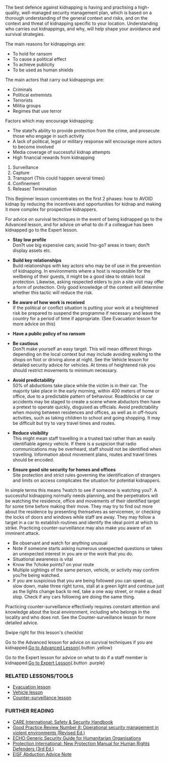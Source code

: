 The best defence against kidnapping is having and practising a
high-quality, well-managed security management plan, which is based on a
thorough understanding of the general context and risks, and on the
context and threat of kidnapping specific to your location.
Understanding who carries out kidnappings, and why, will help shape your
avoidance and survival strategies.

The main reasons for kidnappings are:

-   To hold for ransom
-   To cause a political effect
-   To achieve publicity
-   To be used as human shields

The main actors that carry out kidnappings are:

-   Criminals
-   Political extremists
-   Terrorists
-   Militia groups
-   Regimes that use terror

Factors which may encourage kidnapping:

-   The state?s ability to provide protection from the crime, and
    prosecute those who engage in such activity
-   A lack of political, legal or military response will encourage more
    actors to become involved
-   Media coverage of successful kidnap attempts
-   High financial rewards from kidnapping

1.  Surveillance
2.  Capture
3.  Transport (This could happen several times)
4.  Confinement
5.  Release/ Termination

This Beginner lesson concentrates on the first 2 phases: how to AVOID
kidnap by reducing the incentives and opportunities for kidnap and
making it more complex for prospective kidnappers.

For advice on survival techniques in the event of being kidnapped go to
the Advanced lesson, and for advice on what to do if a colleague has
been kidnapped go to the Expert lesson.

-   **Stay low profile**\
    Don?t use big expensive cars; avoid ?no-go? areas in town; don?t
    display assets etc.
-   **Build key relationships**\
    Build relationships with key actors who may be of use in the
    prevention of kidnapping. In environments where a host is
    responsible for the wellbeing of their guests, it might be a good
    idea to obtain local protection. Likewise, asking respected elders
    to join a site visit may offer a form of protection. Only good
    knowledge of the context will determine whether this tactic will
    reduce the risk.
-   **Be aware of how work is received**\
    If the political or conflict situation is putting your work at a
    heightened risk be prepared to suspend the programme if necessary
    and leave the country for a period of time if appropriate. (See
    Evacuation lesson for more advice on this)
-   **Have a public policy of no ransom**

-   **Be cautious**\
    Don?t make yourself an easy target. This will mean different things
    depending on the local context but may include avoiding walking to
    the shops on foot or driving alone at night. See the Vehicle lesson
    for detailed security advice for vehicles. At times of heightened
    risk you should restrict movements to minimum necessary.
-   **Avoid predictability**\
    50% of abductions take place while the victim is in their car. The
    majority take place in the early morning, within 400 meters of home
    or office, due to a predictable pattern of behaviour. Roadblocks or
    car accidents may be staged to create a scene where abductors then
    have a pretext to operate quickly, disguised as officials. Avoid
    predictability when moving between residences and offices, as well
    as in off-hours activities, such as taking children to school and
    going shopping. It may be difficult but try to vary travel times
    and routes.
-   **Reduce visibility**\
    This might mean staff travelling in a trusted taxi rather than an
    easily identifiable agency vehicle. If there is a suspicion that
    radio communications may be overheard, staff should not be
    identified when travelling. Information about movement plans, routes
    and travel times should be encoded.
-   **Ensure good site security for homes and offices**\
    Site protection and strict rules governing the identification of
    strangers and limits on access complicates the situation for
    potential kidnappers.

In simple terms this means ?watch to see if someone is watching you?. A
successful kidnapping normally needs planning, and the perpetrators will
be watching the residence, office and movements of their identified
target for some time before making their move. They may try to find out
more about the residence by presenting themselves as servicemen, or
checking the locks of doors and windows while staff are away. They may
follow a target in a car to establish routines and identify the ideal
point at which to strike. Practicing counter-surveillance may also make
you aware of an imminent attack.

-   Be observant and watch for anything unusual
-   Note if someone starts asking numerous unexpected questions or takes
    an unexpected interest in you are or the work that you do.
-   Situational awareness is vital
-   Know the ?choke points? on your route
-   Multiple sightings of the same person, vehicle, or activity may
    confirm you?re being watched.
-   If you are suspicious that you are being followed you can speed up,
    slow down, make three right turns, stall at a green light and
    continue just as the lights change back to red, take a one way
    street, or make a dead stop. Check if any cars following are doing
    the same thing.

Practicing counter-surveillance effectively requires constant attention
and knowledge about the local environment, including who belongs in the
locality and who does not. See the Counter-surveillance lesson for more
detailed advice.

Swipe right for this lesson's checklist

Go to the Advanced lesson for advice on survival techniques if you are
kidnapped.[Go to Advanced
Lesson](umbrella://lesson/kidnapping/2){.button .yellow}

Go to the Expert lesson for advice on what to do if a staff member is
kidnapped.[Go to Expert Lesson](umbrella://lesson/kidnapping/3){.button
.purple}

### RELATED LESSONS/TOOLS

-   [Evacuation lesson](umbrella://lesson/evacuation)
-   [Vehicle lesson](umbrella://lesson/vehicle)
-   [Counter-surveillance
    lesson](umbrella://lesson/counter-surveillance)

### FURTHER READING

-   [CARE International: Safety & Security
    Handbook](ngolearning.org/courses/availablecourses/CARE%20Safety%20Course/Shared%20Documents/English_CARE_International_Safety_and_Security_Handbook.pdf)
-   [Good Practice Review Number 8: Operational security management in
    violent environments
    (Revised Ed.)](www.odihpn.org/download/gpr_8_revised2pdf)
-   [ECHO Generic Security Guide for Humanitarian
    Organisations](https://www.google.co.uk/url?sa=t&rct=j&q=&esrc=s&source=web&cd=1&cad=rja&uact=8&ved=0CCEQFjAA&url=http%3A%2F%2Fec.europa.eu%2Fecho%2Ffiles%2Fevaluation%2Fwatsan2005%2Fannex_files%2FECHO%2FECHO12%20-%20echo_generic_security_guide_en.doc&ei=kLxAVc6LOILuUP2SgbAE&usg=AFQjCNEXEOcbLeV24f3WolHmDwLq7KJzlQ&sig2=hbnI7wfdrGIHS7mmikBRWA)
-   [Protection International: New Protection Manual for Human Rights
    Defenders
    (3rd Ed.)](protectioninternational.org/publication/new-protection-manual-for-human-rights-defenders-3rd-edition/)
-   [EISF Abduction Advice
    Note](https://www.eisf.eu/wp-content/uploads/2014/09/0541-MO-2010-Advice-Note-Abduction-Kidnapping.doc)

